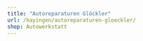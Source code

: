 ```yaml
---
title: "Autoreparaturen Glöckler"
url: /hayingen/autoreparaturen-gloeckler/
shop: Autowerkstatt
---
```

